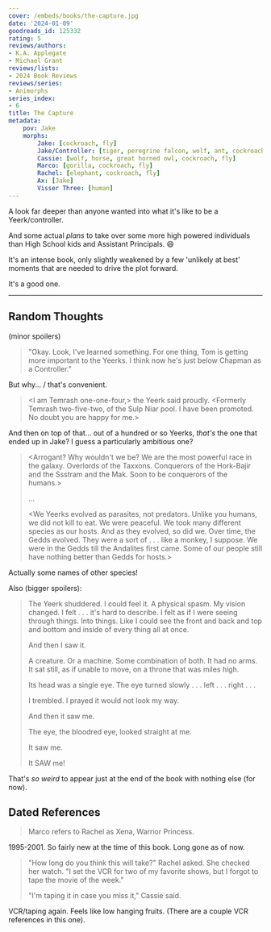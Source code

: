 ```yaml
---
cover: /embeds/books/the-capture.jpg
date: '2024-01-09'
goodreads_id: 125332
rating: 5
reviews/authors:
- K.A. Applegate
- Michael Grant
reviews/lists:
- 2024 Book Reviews
reviews/series:
- Animorphs
series_index:
- 6
title: The Capture
metadata:
    pov: Jake
    morphs:
        Jake: [cockroach, fly]
        Jake/Controller: [tiger, peregrine falcon, wolf, ant, cockroach, fly]
        Cassie: [wolf, horse, great horned owl, cockroach, fly]
        Marco: [gorilla, cockroach, fly]
        Rachel: [elephant, cockroach, fly]
        Ax: [Jake]
        Visser Three: [human]
---
```

A look far deeper than anyone wanted into what it's like to be a Yeerk/controller. 

And some actual *plans* to take over some more high powered individuals than High School kids and Assistant Principals. :smile:

It's an intense book, only slightly weakened by a few 'unlikely at best' moments that are needed to drive the plot forward. 

It's a good one. 

<!--more-->

- - - 

## Random Thoughts

(minor spoilers)


> "Okay. Look, I've learned something. For one thing, Tom is getting more important to the Yeerks. I think now he's just below Chapman as a Controller."

But why... / that's convenient. 

> <I am Temrash one-one-four,> the Yeerk said proudly. <Formerly Temrash two-five-two, of the Sulp Niar pool. I have been promoted. No doubt you are happy for me.>

And then on top of that... out of a hundred or so Yeerks, *that's* the one that ended up in Jake? I guess a particularly ambitious one? 

> <Arrogant? Why wouldn't we be? We are the most powerful race in the galaxy. Overlords of the Taxxons. Conquerors of the Hork-Bajir and the Ssstram and the Mak. Soon to be conquerors of the humans.>
>
> ...
> 
> <We Yeerks evolved as parasites, not predators. Unlike you humans, we did not kill to eat. We were peaceful. We took many different species as our hosts. And as they evolved, so did we. Over time, the Gedds evolved. They were a sort of . . . like a monkey, I suppose. We were in the Gedds till the Andalites first came. Some of our people still have nothing better than Gedds for hosts.>


Actually some names of other species!

Also (bigger spoilers):

> The Yeerk shuddered. I could feel it. A physical spasm. My vision changed. I felt . . . it's hard to describe. I felt as if I were seeing through things. Into things. Like I could see the front and back and top and bottom and inside of every thing all at once.
> 
> And then I saw it.
> 
> A creature. Or a machine. Some combination of both. It had no arms. It sat still, as if unable to move, on a throne that was miles high.
> 
> Its head was a single eye. The eye turned slowly . . . left . . . right . . .
> 
> I trembled. I prayed it would not look my way.
> 
> And then it saw me.
> 
> The eye, the bloodred eye, looked straight at me.
> 
> It saw me.
> 
> It SAW me!

That's *so weird* to appear just at the end of the book with nothing else (for now). 

## Dated References

> Marco refers to Rachel as Xena, Warrior Princess.

1995-2001. So fairly new at the time of this book. Long gone as of now. 

> "How long do you think this will take?" Rachel asked. She checked her watch. "I set the VCR for two of my favorite shows, but I forgot to tape the movie of the week."
> 
> "I'm taping it in case you miss it," Cassie said.

VCR/taping again. Feels like low hanging fruits. (There are a couple VCR references in this one). 
